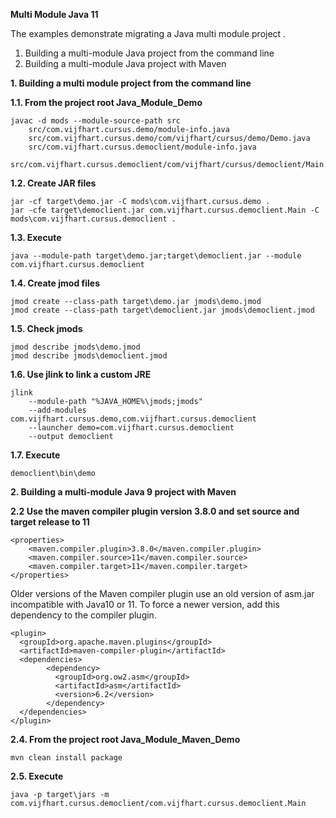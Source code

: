 **Multi Module Java 11**
	
The examples demonstrate migrating a Java multi module project . 

1. Building a multi-module Java project from the command line 
2. Building a multi-module Java project with Maven
	

**1. Building a multi module project from the command line**
	
**1.1. From the project root Java_Module_Demo**
	
  	javac -d mods --module-source-path src 
		src/com.vijfhart.cursus.demo/module-info.java
		src/com.vijfhart.cursus.demo/com/vijfhart/cursus/demo/Demo.java
		src/com.vijfhart.cursus.democlient/module-info.java
		src/com.vijfhart.cursus.democlient/com/vijfhart/cursus/democlient/Main.java
	
**1.2. Create JAR files**
	
  	jar -cf target\demo.jar -C mods\com.vijfhart.cursus.demo .
  	jar -cfe target\democlient.jar com.vijfhart.cursus.democlient.Main -C mods\com.vijfhart.cursus.democlient .
	
**1.3. Execute**
	
  	java --module-path target\demo.jar;target\democlient.jar --module com.vijfhart.cursus.democlient
	
**1.4. Create jmod files**
	
  	jmod create --class-path target\demo.jar jmods\demo.jmod
  	jmod create --class-path target\democlient.jar jmods\democlient.jmod
	
**1.5. Check jmods**

  	jmod describe jmods\demo.jmod
  	jmod describe jmods\democlient.jmod
	
**1.6. Use jlink to link a custom JRE**
	
	jlink
		--module-path "%JAVA_HOME%\jmods;jmods" 
		--add-modules com.vijfhart.cursus.demo,com.vijfhart.cursus.democlient 
		--launcher demo=com.vijfhart.cursus.democlient 
		--output democlient
	
**1.7. Execute**
	
  	democlient\bin\demo
	  

**2. Building a multi-module Java 9 project with Maven** 

**2.2 Use the maven compiler plugin version 3.8.0 and set source and target release to 11**

	<properties>
		<maven.compiler.plugin>3.8.0</maven.compiler.plugin>
		<maven.compiler.source>11</maven.compiler.source>
		<maven.compiler.target>11</maven.compiler.target>
	</properties>

Older versions of the Maven compiler plugin use an old version of asm.jar incompatible with Java10 or 11. To force a newer version, add this dependency to the compiler plugin.

	<plugin>
  	  <groupId>org.apache.maven.plugins</groupId>
  	  <artifactId>maven-compiler-plugin</artifactId>
  	  <dependencies>
    	    <dependency>
      	      <groupId>org.ow2.asm</groupId>
      	      <artifactId>asm</artifactId>
      	      <version>6.2</version>
    	    </dependency>
  	  </dependencies>
	</plugin>


**2.4. From the project root Java_Module_Maven_Demo**

  	mvn clean install package

**2.5. Execute**

  	java -p target\jars -m com.vijfhart.cursus.democlient/com.vijfhart.cursus.democlient.Main
	 
